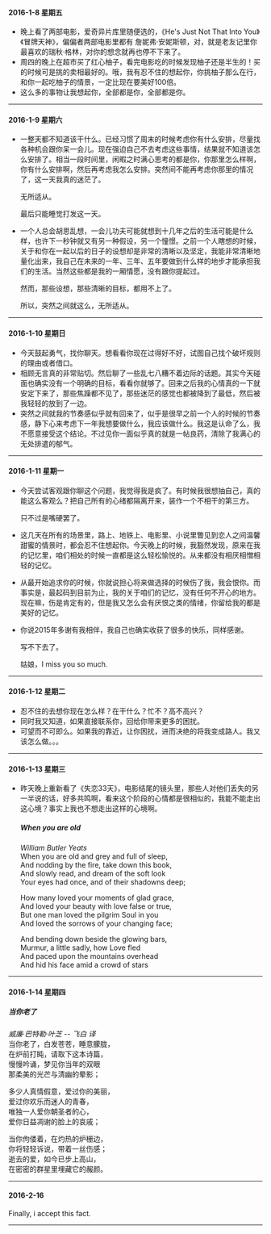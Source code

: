 #### 2016-1-8 星期五
* 晚上看了两部电影，爱奇异片库里随便选的，《He's Just Not That Into You》《冒牌天神》，偏偏者两部电影里都有 詹妮弗·安妮斯顿，对，就是老友记里你最喜欢的瑞秋·格林，对你的想念就再也停不下来了。
* 周四的晚上在超市买了红心柚子，看完电影吃的时候发现柚子还是半生的！买的时候可是挑的卖相最好的。哦，我有忍不住的想起你，你挑柚子那么在行，和你一起吃柚子的情景，一定比现在要美好100倍。
* 这么多的事物让我想起你，全部都是你，全部都是你。

***

#### 2016-1-9 星期六
* 一整天都不知道该干什么。已经习惯了周末的时候考虑你有什么安排，尽量找各种机会跟你呆一会儿。现在强迫自己不去考虑这些事情，结果就不知道该怎么安排了。相当一段时间里，闲暇之时满心思考的都是你，你那里怎么样啊，你有什么安排啊，然后再考虑我怎么安排。突然间不能再考虑你那里的情况了，这一天我真的迷茫了。

  无所适从。

  最后只能睡觉打发这一天。

* 一个人总会胡思乱想，一会儿功夫可能就想到十几年之后的生活可能是什么样，也许下一秒钟就又有另一种假设，另一个憧憬。之前一个人瞎想的时候，关于和你在一起以后的日子的设想却是非常的清晰以及坚定，我能非常清晰地量化出来，我自己在未来的一年、三年、五年要做到什么样的地步才能承担我们的生活。当然这些都是我的一厢情愿，没有跟你提起过。

  然而，那些设想，那些清晰的目标，都用不上了。

  所以，突然之间就这么，无所适从。
  
***

#### 2016-1-10 星期日
* 今天鼓起勇气，找你聊天。想看看你现在过得好不好，试图自己找个破坏规则的理由或者借口。
* 相顾无言真的非常贴切。然后聊了一些乱七八糟不着边际的话题。其实今天碰面也确实没有一个明确的目标，看看你就够了。回来之后我的心情真的一下就安定下来了，那些焦躁都不见了，那些迷茫的感觉也都被降到了最低，然后被我轻轻的放到了一边。
* 突然之间就我的节奏感似乎就有回来了，似乎是很早之前一个人的时候的节奏感，静下心来考虑下一年我想要做什么，我应该做什么。我这是认命了么，我不愿意接受这个结论。不过见你一面似乎真的就是一帖良药，清除了我满心的无处排遣的郁气。

***

#### 2016-1-11 星期一
* 今天尝试客观跟你聊这个问题，我觉得我是疯了。有时候我很想抽自己，真的能这么客观么？把自己所有的心绪都隔离开来，装作一个不相干的第三方。

  只不过是嘴硬罢了。

* 这几天在所有的场景里，路上、地铁上、电影里、小说里瞥见到恋人之间温馨甜蜜的情景时，都会忍不住想起你。今天晚上的时候，我豁然发现，原来在我的记忆里，咱们相处的时候一直都是这么轻松愉悦的。从来都没有相厌相憎相轻的记忆。
* 从最开始追求你的时候，你就说担心将来做选择的时候伤了我，我会恨你。而事实是，最起码到目前为止，我的关于咱们的记忆，没有任何不开心的地方。现在嘛，伤是肯定有的，但是我又怎么会有厌恨之类的情绪，你留给我的都是美好的记忆。

* 你说2015年多谢有我相伴，我自己也确实收获了很多的快乐，同样感谢。

  写不下去了。

  姑娘，I miss you so much.
  
***

#### 2016-1-12 星期二
* 忍不住的去想你现在怎么样？在干什么？忙不？高不高兴？
* 同时我又知道，如果直接联系你，回给你带来更多的困扰。
* 可望而不可即么。如果我的靠近，让你困扰，进而决绝的将我变成路人。我又该怎么做。。。

***

#### 2016-1-13 星期三
* 昨天晚上重新看了《失恋33天》，电影结尾的镜头里，那些人对他们丢失的另一半说的话，好多共鸣啊，看来这个阶段的心情都是很相似的，我能不能走出这心境？事实上我也不想走出这样的心境啊。
  
  ##### When you are old
  _William Butler Yeats_  
  When you are old and grey and full of sleep,  
  And nodding by the fire, take down this book,  
  And slowly read, and dream of the soft look  
  Your eyes had once, and of their shadowns deep; 


  How many loved your moments of glad grace,  
  And loved your beauty with love false or true,  
  But one man loved the pilgrim Soul in you  
  And loved the sorrows of your changing face;
  
  
  And bending down beside the glowing bars,  
  Murmur, a little sadly, how Love fled  
  And paced upon the mountains overhead  
  And hid his face amid a crowd of stars  

***

#### 2016-1-14 星期四

  ##### 当你老了  
  _威廉·巴特勒·叶芝_ -- _飞白 译_  
  当你老了，白发苍苍，睡意朦胧，  
  在炉前打盹，请取下这本诗篇，  
  慢慢吟诵，梦见你当年的双眼  
  那柔美的光芒与清幽的晕影；  
  
  
  多少人真情假意，爱过你的美丽，  
  爱过你欢乐而迷人的青春，  
  唯独一人爱你朝圣者的心，  
  爱你日益凋谢的脸上的哀戚；  
  
  
  当你佝偻着，在灼热的炉栅边，  
  你将轻轻诉说，带着一丝伤感；  
  逝去的爱，如今已步上高山，  
  在密密的群星里埋藏它的赧颜。  

***


#### 2016-2-16

Finally, i accept this fact.

***
